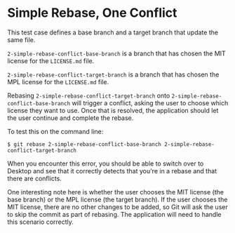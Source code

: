 # Simple Rebase, One Conflict

This test case defines a base branch and a target branch that update the same file.

`2-simple-rebase-conflict-base-branch` is a branch that has chosen the MIT license for the `LICENSE.md` file.

`2-simple-rebase-conflict-target-branch` is a branch that has chosen the MPL license for the `LICENSE.md` file.

Rebasing `2-simple-rebase-conflict-target-branch` onto `2-simple-rebase-conflict-base-branch` will trigger a conflict, asking the user to choose which license they want to use. Once that is resolved, the application should let the user continue and complete the rebase.

To test this on the command line:

```shellsesssion
$ git rebase 2-simple-rebase-conflict-base-branch 2-simple-rebase-conflict-target-branch
```

When you encounter this error, you should be able to switch over to Desktop and see that it correctly detects that you're in a rebase and that there are conflicts.

One interesting note here is whether the user chooses the MIT license (the base branch) or the MPL license (the target branch). If the user chooses the MIT license, there are no other changes to be added, so Git will ask the user to skip the commit as part of rebasing. The application will need to handle this scenario correctly.
